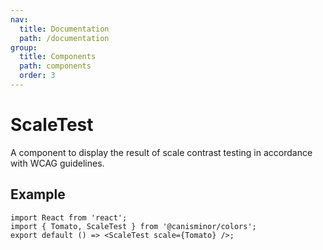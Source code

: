 ```yaml
---
nav:
  title: Documentation
  path: /documentation
group:
  title: Components
  path: components
  order: 3
---
```


# ScaleTest

A component to display the result of scale contrast testing in accordance with WCAG guidelines.

## Example

```tsx
import React from 'react';
import { Tomato, ScaleTest } from '@canisminor/colors';
export default () => <ScaleTest scale={Tomato} />;
```

<API></API>
